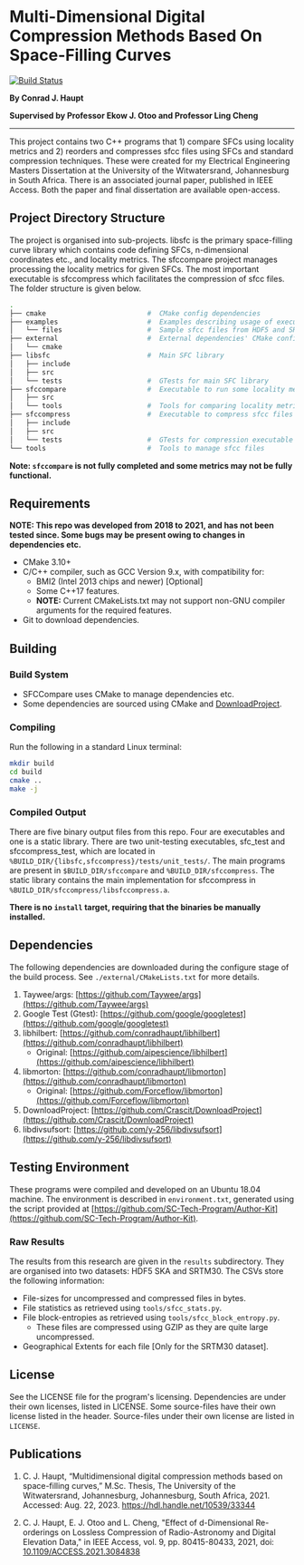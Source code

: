 # Multi-Dimensional Digital Compression Methods Based On Space-Filling Curves

[![Build Status](https://travis-ci.com/conradhaupt/Masters_Software.svg?token=DCNTppJFLpca6782k9kK&branch=master)](https://travis-ci.com/conradhaupt/Masters_Software)

**By Conrad J. Haupt**

**Supervised by Professor Ekow J. Otoo and Professor Ling Cheng**
****
This project contains two C++ programs that 1) compare SFCs using locality metrics and 2) reorders
and compresses sfcc files using SFCs and standard compression techniques. These were created for my
Electrical Engineering Masters Dissertation at the University of the Witwatersrand, Johannesburg in
South Africa. There is an associated journal paper, published in IEEE Access. Both the paper and
final dissertation are available open-access.

## Project Directory Structure

The project is organised into sub-projects. libsfc is the primary space-filling curve library which
contains code defining SFCs, n-dimensional coordinates etc., and locality metrics. The sfccompare
project manages processing the locality metrics for given SFCs. The most important executable is
sfccompress which facilitates the compression of sfcc files. The folder structure is given below.

```bash
.
├── cmake                         #  CMake config dependencies
├── examples                      #  Examples describing usage of executables
│   └── files                     #  Sample sfcc files from HDF5 and SRTM30 datasets
├── external                      #  External dependencies' CMake configs
│   └── cmake
├── libsfc                        #  Main SFC library
│   ├── include
│   ├── src
│   └── tests                     #  GTests for main SFC library
├── sfccompare                    #  Executable to run some locality metrics
│   ├── src
│   └── tools                     #  Tools for comparing locality metrics
├── sfccompress                   #  Executable to compress sfcc files
│   ├── include
│   ├── src
│   └── tests                     #  GTests for compression executable
└── tools                         #  Tools to manage sfcc files
```

**Note: `sfccompare` is not fully completed and some metrics may not be fully functional.**

## Requirements

**NOTE: This repo was developed from 2018 to 2021, and has not been tested since. Some bugs may be
present owing to changes in dependencies etc.**

- CMake 3.10+
- C/C++ compiler, such as GCC Version 9.x, with compatibility for:
  - BMI2 (Intel 2013 chips and newer) [Optional]
  - Some C++17 features.
  - **NOTE:** Current CMakeLists.txt may not support non-GNU compiler arguments for the required features.
- Git to download dependencies.

## Building

### Build System

- SFCCompare uses CMake to manage dependencies etc.
- Some dependencies are sourced using CMake and [DownloadProject](https://github.com/Crascit/DownloadProject).

### Compiling

Run the following in a standard Linux terminal:

```bash
mkdir build
cd build
cmake ..
make -j
```

### Compiled Output

There are five binary output files from this repo. Four are executables and one is a static library.
There are two unit-testing executables, sfc_test and sfccompress_test, which are located in
`%BUILD_DIR/{libsfc,sfccompress}/tests/unit_tests/`. The main programs are present in
`$BUILD_DIR/sfccompare` and `%BUILD_DIR/sfccompress`. The static library contains the main
implementation for sfccompress in `%BUILD_DIR/sfccompress/libsfccompress.a`.

**There is no `install` target, requiring that the binaries be manually installed.**

## Dependencies

The following dependencies are downloaded during the configure stage of the build process. See
`./external/CMakeLists.txt` for more details.

1. Taywee/args: [https://github.com/Taywee/args](https://github.com/Taywee/args)
2. Google Test (Gtest): [https://github.com/google/googletest](https://github.com/google/googletest)
3. libhilbert: [https://github.com/conradhaupt/libhilbert](https://github.com/conradhaupt/libhilbert)
   - Original: [https://github.com/aipescience/libhilbert](https://github.com/aipescience/libhilbert)
4. libmorton: [https://github.com/conradhaupt/libmorton](https://github.com/conradhaupt/libmorton)
   - Original: [https://github.com/Forceflow/libmorton](https://github.com/Forceflow/libmorton)
5. DownloadProject: [https://github.com/Crascit/DownloadProject](https://github.com/Crascit/DownloadProject)
6. libdivsufsort: [https://github.com/y-256/libdivsufsort](https://github.com/y-256/libdivsufsort)

## Testing Environment

These programs were compiled and developed on an Ubuntu 18.04 machine. The environment is described
in `environment.txt`, generated using the script provided at
[https://github.com/SC-Tech-Program/Author-Kit](https://github.com/SC-Tech-Program/Author-Kit).

### Raw Results

The results from this research are given in the `results` subdirectory. They are organised into two
datasets: HDF5 SKA and SRTM30. The CSVs store the following information:

- File-sizes for uncompressed and compressed files in bytes.
- File statistics as retrieved using `tools/sfcc_stats.py`.
- File block-entropies as retrieved using `tools/sfcc_block_entropy.py`.
  - These files are compressed using GZIP as they are quite large uncompressed.
- Geographical Extents for each file [Only for the SRTM30 dataset].

## License

See the LICENSE file for the program's licensing. Dependencies are under their own licenses, listed
in LICENSE. Some source-files have their own license listed in the header. Source-files under their
own license are listed in `LICENSE`.

## Publications

1. C. J. Haupt, “Multidimensional digital compression methods based on space-filling curves,” M.Sc.
   Thesis, The University of the Witwatersrand, Johannesburg, Johannesburg, South Africa, 2021.
   Accessed: Aug. 22, 2023. https://hdl.handle.net/10539/33344

2. C. J. Haupt, E. J. Otoo and L. Cheng, "Effect of d-Dimensional Re-orderings on Lossless
   Compression of Radio-Astronomy and Digital Elevation Data," in IEEE Access, vol. 9, pp.
   80415-80433, 2021, doi:
   [10.1109/ACCESS.2021.3084838](https://doi.org/10.1109/ACCESS.2021.3084838)
